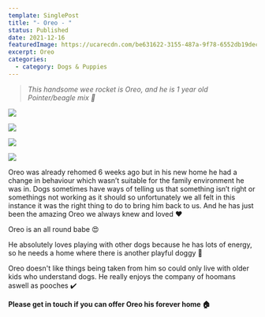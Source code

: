 ```yaml
---
template: SinglePost
title: "- Oreo - "
status: Published
date: 2021-12-16
featuredImage: https://ucarecdn.com/be631622-3155-487a-9f78-6552db19decd/-/crop/278x180/0,17/-/preview/
excerpt: Oreo
categories:
  - category: Dogs & Puppies
---
```

> *This handsome wee rocket is Oreo, and he is 1 year old Pointer/beagle mix 🐶*

![](https://ucarecdn.com/fc3eb79b-2fd8-475c-a6a0-e14827a5fd3c/)

![](https://ucarecdn.com/80fc93b9-bb64-4b62-9a9e-ff2ccbcee8d8/)

![](https://ucarecdn.com/7806e4bf-7fa1-4f36-9faf-f33cc414e8ab/)

![](https://ucarecdn.com/dde26e86-5b15-41a8-83e1-87540f2d0c8d/)


Oreo was already rehomed 6 weeks ago but in his new home he had a change in behaviour which wasn’t suitable for the family environment he was in. Dogs sometimes have ways of telling us that something isn’t right or somethings not working as it should so unfortunately we all felt in this instance it was the right thing to do to bring him back to us. And he has just been the amazing Oreo we always knew and loved ❤️


Oreo is an all round babe 😍


He absolutely loves playing with other dogs because he has lots of energy, so he needs a home where there is another playful doggy 🐶


Oreo doesn't like things being taken from him so could only live with older kids who understand dogs. He really enjoys the company of hoomans aswell as pooches ✔️


**Please get in touch if you can offer Oreo his forever home 🏠**